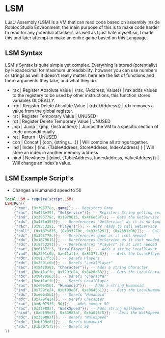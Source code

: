 
# LSM

LuaU Assembly (LSM) Is a VM that can read code based on assembly inside Roblox Studio Environment, the main purpose of this is to make code harder to read for any potential attackers, as well as I just hate myself so, I made this and later attempt to make an entire game based on this Language.

## LSM Syntax

LSM's Syntax is quite simple yet complex. Everything is stored (potentially) by Hexadecimal for maximum unreadability, however you can use numbers or strings as well it doesn't really matter. here are the list of functions and there arguments they take, and what they do.

- rax | Register Absolute Value | {rax, {Address, Value}} | rax adds values to the registery to be used by other instructions, this function stores variables GLOBALLY. 
- rdx | Register Delete Absolute Value | {rdx {Address}} | rdx removes a value from the global register.
- rat  | Register Temporary Value | UNUSED
- rdt | Register Delete Temporary Value | UNUSED
- jmp | Jump | {jmp, {Instruction}} | Jumps the VM to a specific section of code unconditionally
- ret | Return | UNUSED
- con | Concat | {con, {strings....}} | Will combine all strings together.
- ind | Index | {ind, {TableAddress, StoreAddress, IndexAddress} } | Will store an index in another memory address
- nind | NewIndex | {nind, {TableAddress, IndexAddress, ValueAddress}} | Will change an index's value.

## LSM Example Script's

- Changes a Humanoid speed to 50
```lua
local LSM = require(script.LSM)
LSM:Run({
	{"rax", {0x393778c, game}}; -- Registers Game
	{"rax", {0x4f6e39f, "GetService"}}; -- Registers String getting ready for get index
	{"ind", {0x393778c, 0x1879615, 0x4f6e39f}}; -- Gets the GetService Namecall
	{"rdx", {0x4f6e39f}}; -- Dereferences "GetService" as it is no longer needed
	{"rax", {0x93c3291, "Players"}}; -- Gets ready to call GetService
	{"call", {0x1879615, {0x393778c, 0x93c3291}, {0x2591c0b}}}; -- Calls GetService and returns PlayerService
	{"rdx", {0x393778c}}; -- Dereferences game as it isnt needed
	{"rdx", {0x1879615}}; -- Dereferences GetService as it isnt needed
	{"rdx", {0x93c3291}}; -- Dereferences "Players" as it isnt needed
	{"rax", {0x8137fc3, "LocalPlayer"}}; -- Adds a string LocalPlayer
	{"ind", {0x2591c0b, 0xe11affe, 0x8137fc3}}; -- Gets the LocalPlayer
	{"rdx", {0x8137fc3}}; -- Derefs Players
	{"rdx", {0x2591c0b}}; -- Derefs "LocalPlayer"
	{"rax", {0x8420a63, "Character"}}; -- Adds a string Character
	{"ind", {0xe11affe, 0x729fe24, 0x8420a63}}; -- Gets the LocalCharacter
	{"rdx", {0x8420a63}}; -- Derefs "Character"
	{"rdx", {0xe11affe}}; -- Derefs LocalPlayer
	{"rax", {0xe0645b1, "Humanoid"}}; -- Adds a string Humanoid
	{"ind", {0x729fe24, 0xbf99e6f, 0xe0645b1}}; -- Gets the LocalHumanoid
	{"rdx", {0xe0645b1}}; -- Derefs "Humanoid"
	{"rdx", {0x729fe24}}; -- Derefs Character
	{"rax", {0x6a075f5, 50}}; -- Adds number 50
	{"rax", {0x33988af, "WalkSpeed"}}; -- Adds string WalkSpeed
	{"nind", {0xbf99e6f, 0x33988af, 0x6a075f5}}; -- Sets the WalkSpeed Index to 50
	{"rdx", {0x33988af}}; -- derefs "WalkSpeed"
	{"rdx", {0xbf99e6f}}; -- Derefs Humanoid
	{"rdx", {0x6a075f5}}; -- Derefs 50
})
```
